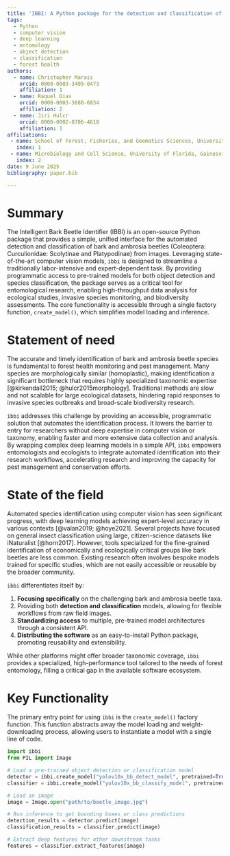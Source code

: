 ```yaml
---
title: 'IBBI: A Python package for the detection and classification of bark and ambrosia beetles'
tags:
  - Python
  - computer vision
  - deep learning
  - entomology
  - object detection
  - classification
  - forest health
authors:
  - name: Christopher Marais
    orcid: 0000-0003-3409-0473
    affiliation: 1
  - name: Raquel Dias
    orcid: 0000-0003-3680-6834
    affiliation: 2
  - name: Jiri Hulcr
    orcid: 0000-0002-8706-4618
    affiliation: 1
affiliations:
 - name: School of Forest, Fisheries, and Geomatics Sciences, University of Florida, Gainesville, FL, USA
   index: 1
 - name: Microbiology and Cell Science, University of Florida, Gainesville, FL, USA
   index: 2
date: 9 June 2025
bibliography: paper.bib

---
```


# Summary

The Intelligent Bark Beetle Identifier (IBBI) is an open-source Python package that provides a simple, unified interface for the automated detection and classification of bark and ambrosia beetles (Coleoptera: Curculionidae: Scolytinae and Platypodinae) from images. Leveraging state-of-the-art computer vision models, `ibbi` is designed to streamline a traditionally labor-intensive and expert-dependent task. By providing programmatic access to pre-trained models for both object detection and species classification, the package serves as a critical tool for entomological research, enabling high-throughput data analysis for ecological studies, invasive species monitoring, and biodiversity assessments. The core functionality is accessible through a single factory function, `create_model()`, which simplifies model loading and inference.

# Statement of need

The accurate and timely identification of bark and ambrosia beetle species is fundamental to forest health monitoring and pest management. Many species are morphologically similar (homoplastic), making identification a significant bottleneck that requires highly specialized taxonomic expertise [@kirkendall2015; @hulcr2015morphology]. Traditional methods are slow and not scalable for large ecological datasets, hindering rapid responses to invasive species outbreaks and broad-scale biodiversity research.

`ibbi` addresses this challenge by providing an accessible, programmatic solution that automates the identification process. It lowers the barrier to entry for researchers without deep expertise in computer vision or taxonomy, enabling faster and more extensive data collection and analysis. By wrapping complex deep learning models in a simple API, `ibbi` empowers entomologists and ecologists to integrate automated identification into their research workflows, accelerating research and improving the capacity for pest management and conservation efforts.

# State of the field

Automated species identification using computer vision has seen significant progress, with deep learning models achieving expert-level accuracy in various contexts [@valan2019; @hoye2021]. Several projects have focused on general insect classification using large, citizen-science datasets like iNaturalist [@horn2017]. However, tools specialized for the fine-grained identification of economically and ecologically critical groups like bark beetles are less common. Existing research often involves bespoke models trained for specific studies, which are not easily accessible or reusable by the broader community.

`ibbi` differentiates itself by:
1.  **Focusing specifically** on the challenging bark and ambrosia beetle taxa.
2.  Providing both **detection and classification** models, allowing for flexible workflows from raw field images.
3.  **Standardizing access** to multiple, pre-trained model architectures through a consistent API.
4.  **Distributing the software** as an easy-to-install Python package, promoting reusability and extensibility.

While other platforms might offer broader taxonomic coverage, `ibbi` provides a specialized, high-performance tool tailored to the needs of forest entomology, filling a critical gap in the available software ecosystem.

# Key Functionality

The primary entry point for using `ibbi` is the `create_model()` factory function. This function abstracts away the model loading and weight-downloading process, allowing users to instantiate a model with a single line of code.

```python
import ibbi
from PIL import Image

# Load a pre-trained object detection or classification model
detector = ibbi.create_model("yolov10x_bb_detect_model", pretrained=True)
classifier = ibbi.create_model("yolov10x_bb_classify_model", pretrained=True)

# Load an image
image = Image.open("path/to/beetle_image.jpg")

# Run inference to get bounding boxes or class predictions
detection_results = detector.predict(image)
classification_results = classifier.predict(image)

# Extract deep features for other downstream tasks
features = classifier.extract_features(image)

